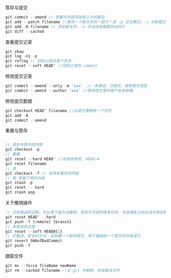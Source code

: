 
暂存与提交

```javascript
git commit --amend // 把暂存内容添加到上次的提交
git add --patch filename //暂存一个新文件的一部分？或 -p 交互模式，-s 分割提交
git add -N filename // 添加新文件，-e 手动选择需要添加的行
git diff --cached
```


查看提交记录

```javascript
git show
git log -n1 -p
git reflog // 回到以前的某个状态
git reset --soft HEAD^ //回到之前的 commit
```

修改提交记录

```javascript
git commit --amend --only -m 'xxx'  // 未推送，已提交，修改提交信息
git commit --amend --author 'xxx' //修改提交里的用户名和邮箱
```

修改提交数据

```javascript
git checkout HEAD^ filename //从提交里移除一个文件
git add -A
git commit --amend
```



重置与暂存

```javascript

// 丢弃未暂存的内容
git checkout -p
// 重置
git reset --hard HEAD^ //会丢弃修改, HEAD~4
git reset filename
// 或
git checkout -f // 丢弃未暂存的内容
// 或 保留下来的内容
git stash -p
git reset -- hard
git stash pop
```

关于撤销操作

```javascript
// 已经推送到远程，可以用下面方法撤销，但会不可逆的改变历史，也会搞乱已经从该仓库拉取了的历史
git reset HEAD^ --hard
git push -f [remote] [branch]
// 未推送到远程
git reset --soft HEAD@{1}
// 已推送，安全的方式：会创建一个新的提交，用于撤销前一个提交的所有变化
git revert SHAofBadCommit
git push -f
```

跟踪文件

```javascript
git mv --force fileName newName
git rm --cached filename //从 git 中删除，但保留该文件
```
